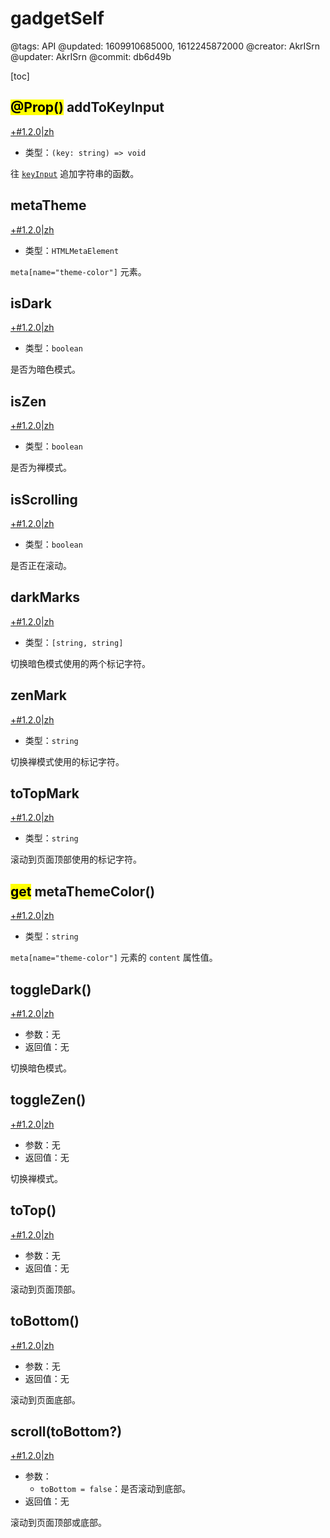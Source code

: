 # gadgetSelf

@tags: API
@updated: 1609910685000, 1612245872000
@creator: AkrISrn
@updater: AkrISrn
@commit: db6d49b

[toc]

## <mark>@Prop()</mark> addToKeyInput

[+#1.2.0|zh](/snippets/latest-version.md)

- 类型：`(key: string) => void`

往 [`keyInput`](/zh/api/appSelf.md "#h2-1") 追加字符串的函数。

## metaTheme

[+#1.2.0|zh](/snippets/latest-version.md)

- 类型：`HTMLMetaElement`

`meta[name="theme-color"]` 元素。

## isDark

[+#1.2.0|zh](/snippets/latest-version.md)

- 类型：`boolean`

是否为暗色模式。

## isZen

[+#1.2.0|zh](/snippets/latest-version.md)

- 类型：`boolean`

是否为禅模式。

## isScrolling

[+#1.2.0|zh](/snippets/latest-version.md)

- 类型：`boolean`

是否正在滚动。

## darkMarks

[+#1.2.0|zh](/snippets/latest-version.md)

- 类型：`[string, string]`

切换暗色模式使用的两个标记字符。

## zenMark

[+#1.2.0|zh](/snippets/latest-version.md)

- 类型：`string`

切换禅模式使用的标记字符。

## toTopMark

[+#1.2.0|zh](/snippets/latest-version.md)

- 类型：`string`

滚动到页面顶部使用的标记字符。

## <mark>get</mark> metaThemeColor()

[+#1.2.0|zh](/snippets/latest-version.md)

- 类型：`string`

`meta[name="theme-color"]` 元素的 `content` 属性值。

## toggleDark()

[+#1.2.0|zh](/snippets/latest-version.md)

- 参数：无
- 返回值：无

切换暗色模式。

## toggleZen()

[+#1.2.0|zh](/snippets/latest-version.md)

- 参数：无
- 返回值：无

切换禅模式。

## toTop()

[+#1.2.0|zh](/snippets/latest-version.md)

- 参数：无
- 返回值：无

滚动到页面顶部。

## toBottom()

[+#1.2.0|zh](/snippets/latest-version.md)

- 参数：无
- 返回值：无

滚动到页面底部。

## scroll(toBottom?)

[+#1.2.0|zh](/snippets/latest-version.md)

- 参数：
    - `toBottom = false`：是否滚动到底部。
- 返回值：无

滚动到页面顶部或底部。
